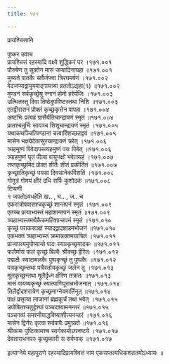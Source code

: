 ```yaml
---
title: १७१

---
```

प्रायश्चित्तानि  
  
पुष्कर उवाच  
प्रायश्चित्तं रहस्यादि वक्ष्ये शुद्धिकरं पर ।१७१.००१  
पौरुषेण तु सूक्तेन मासं जप्यादिनाघहा ॥१७१.००१  
मुच्यते पातकैः सर्वैर्जप्त्वा त्रिरघमर्षणं ।१७१.००२  
वेदजप्याद्वायुयमाद्गायत्र्या व्रततोऽद्यहा(१) ॥१७१.००२  
मुण्डनं सर्वकृच्छ्रेषु स्नानं होमो हरेर्यजिः ।१७१.००३  
उत्थितस्तु दिवा तिष्ठेदुपविष्टस्तथा निशि ॥१७१.००३  
एतद्वीरासनं प्रोक्तं कृच्छ्रकृत्तेन पापहा ।१७१.००४  
अष्टभिः प्रत्यहं ग्रासैर्यतिचान्द्रायणं स्मृतं ॥१७१.००४  
प्रातश्चतुर्भिः सायञ्च शिशुचान्द्रायणं स्मृतं ।१७१.००५  
यथाकथञ्चित्पिण्डानां चत्वारिंशच्छतद्वयं ॥१७१.००५  
मासेन भक्षयेदेतत्सुरचान्द्रायणं चरेत् ।१७१.००६  
त्र्यहमुष्णं पिवेदापस्त्यहमुष्णं पयः पिबेत् ॥१७१.००६  
त्र्याहमुष्णं घृतं पीत्वा वायुभक्षो भवेत्त्र्यहं ।१७१.००७  
तप्तकृच्छ्रमिदं प्रोक्तं शीतैः शीतं प्रकीर्तितं ॥१७१.००७  
कृच्छ्रातिकृच्छ्रं पयसा दिवसानेकविंशतिं ।१७१.००८  
गोमूत्रं गोमयं क्षीरं दधि सर्पिः कुशोदकं ॥१७१.००८  
टिप्पणी  
१ जपतोऽवधहेति ख.. , घ.. , ज.. च  
एकरात्रोपवासश्चकृच्छ्रं शान्तपनं स्मृतं ।१७१.००९  
एतच्च प्रत्याभ्यस्तं महाशान्तपनं स्मृतं ॥१७१.००९  
त्र्यहाभ्यस्तमथैकैकमतिशान्तपनं स्मृतं ।१७१.०१०  
कृच्छ्रं पराकसञ्ज्ञं स्याद्द्वादशाहमभोजनं ॥१७१.०१०  
एकभक्तं त्र्यहाभ्यस्तं क्रमान्नक्तमयाचितं ।१७१.०११  
प्राजापत्यमुपोष्यान्ते पादः स्यात्कृच्छ्रपादकः ॥१७१.०११  
फलैर्मासं फलं कृच्छ्रं बिल्वैः श्रीक्च्छ्र ईरितः ।१७१.०१२  
पद्माक्षैः स्यादामलकैः पुष्पकृच्छ्रं तु पुष्पकैः ॥१७१.०१२  
पत्रकृच्छ्रन्तथा पत्रैस्तोयकृच्छ्रं जलेन तु ।१७१.०१३  
मूलकृच्छ्रन्तथा मूलैर्दृध्न क्षीरेण तक्रतः ॥१७१.०१३  
मासं वायव्यकृच्छ्रं स्यात्पाणिपूरान्नभोजनात् ।१७१.०१४  
तिलैर्द्वादशरात्रेण कृच्छ्रमाग्नेयमार्तिनुत् ॥१७१.०१४  
पाक्षं प्रसृत्या लाजानां ब्रह्मकूर्चं तथा भवेत् ।१७१.०१५  
उपोषितश्चतुर्दृश्यां पञ्चदश्यामनन्तरं ॥१७१.०१५  
पञ्चगव्यं समश्नीयाद्धविष्याशीत्यनन्तरं ।१७१.०१६  
मासेन द्विर्नरः कृत्वा सर्वपापैः प्रमुच्यते ॥१७१.०१६  
श्रीकामः पुष्टिकामश्च स्वर्गकामोऽघनष्टये ।१७१.०१७  
देवताराधनपरः कृच्छ्रकारी स सर्वभाक् ॥१७१.०१७  
  
इत्याग्नेये महापुराणे रहस्यादिप्रायश्वित्तं नाम एकसप्तत्यधिकशततमोऽध्यायः ॥
